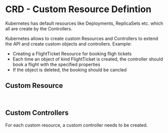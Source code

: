 # CRD - Custom Resource Defintion

Kubernetes has default resources like Deployments, ReplicaSets etc. which all are create by the Controllers.

Kubernetes allows to create custom Resources and Controllers to extend the API and create custom objects and controllers. Example:

* Creating a FlightTicket Resource for booking fligh tickets
* Each time an object of kind FlightTicket is created, the controller should book a flight with the specified properties
* If the object is deleted, the booking should be cancled

## Custom Resource

<figure><img src="../../../../../.gitbook/assets/IMG_6165 2.JPG" alt=""><figcaption></figcaption></figure>

<figure><img src="../../../../../.gitbook/assets/IMG_6166.JPG" alt=""><figcaption></figcaption></figure>

## Custom Controllers

For each custom resource, a custom controller needs to be created.
